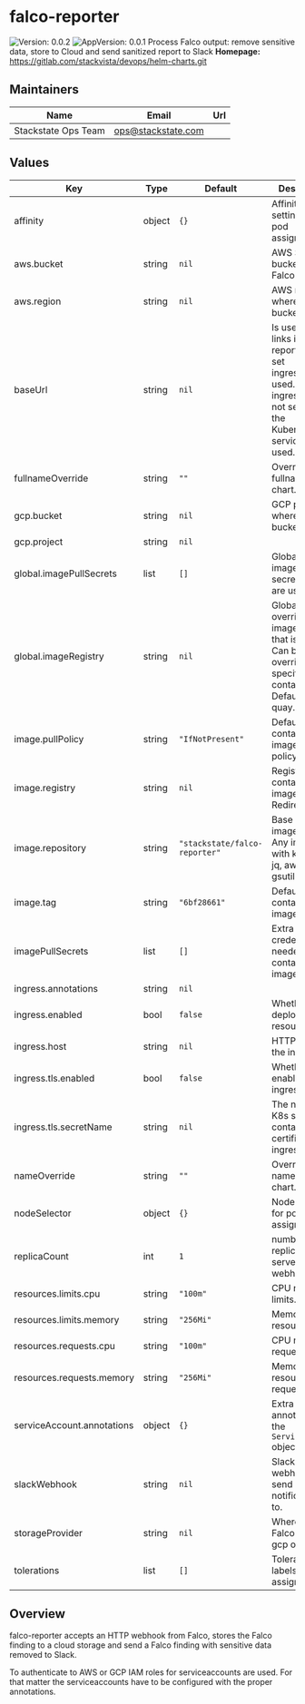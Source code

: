 # falco-reporter

![Version: 0.0.2](https://img.shields.io/badge/Version-0.0.2-informational?style=flat-square) ![AppVersion: 0.0.1](https://img.shields.io/badge/AppVersion-0.0.1-informational?style=flat-square)
Process Falco output: remove sensitive data, store to Cloud and send sanitized report to Slack
**Homepage:** <https://gitlab.com/stackvista/devops/helm-charts.git>
## Maintainers

| Name | Email | Url |
| ---- | ------ | --- |
| Stackstate Ops Team | <ops@stackstate.com> |  |

## Values

| Key | Type | Default | Description |
|-----|------|---------|-------------|
| affinity | object | `{}` | Affinity settings for pod assignment. |
| aws.bucket | string | `nil` | AWS S3 bucket to store Falco reports |
| aws.region | string | `nil` | AWS region where the bucket resides |
| baseUrl | string | `nil` | Is used to build links in Slack reports. If not set ingress.host is used. If ingress.host is not set then the Kubernetes service is used. |
| fullnameOverride | string | `""` | Override the fullname of the chart. |
| gcp.bucket | string | `nil` | GCP project where the bucket resides |
| gcp.project | string | `nil` |  |
| global.imagePullSecrets | list | `[]` | Globally add image pull secrets that are used. |
| global.imageRegistry | string | `nil` | Globally override the image registry that is used. Can be overridden by specific containers. Defaults to quay.io |
| image.pullPolicy | string | `"IfNotPresent"` | Default container image pull policy. |
| image.registry | string | `nil` | Registry containing the image for the Redirector |
| image.repository | string | `"stackstate/falco-reporter"` | Base container image registry. Any image with kubectl, jq, aws-cli and gsutil will do. |
| image.tag | string | `"6bf28661"` | Default container image tag. |
| imagePullSecrets | list | `[]` | Extra secrets / credentials needed for container image registry. |
| ingress.annotations | string | `nil` |  |
| ingress.enabled | bool | `false` | Whether to deploy Ingress resource. |
| ingress.host | string | `nil` | HTTP host for the ingress. |
| ingress.tls.enabled | bool | `false` | Whether to enable TLS for ingress. |
| ingress.tls.secretName | string | `nil` | The name of K8s secrets containing SSL certificate for ingress. |
| nameOverride | string | `""` | Override the name of the chart. |
| nodeSelector | object | `{}` | Node labels for pod assignment. |
| replicaCount | int | `1` | number of replicas to serve webhook |
| resources.limits.cpu | string | `"100m"` | CPU resource limits. |
| resources.limits.memory | string | `"256Mi"` | Memory resource limits. |
| resources.requests.cpu | string | `"100m"` | CPU resource requests. |
| resources.requests.memory | string | `"256Mi"` | Memory resource requests. |
| serviceAccount.annotations | object | `{}` | Extra annotations for the `ServiceAccount` object. |
| slackWebhook | string | `nil` | Slack incoming webhook to send notifications to. |
| storageProvider | string | `nil` | Where to save Falco reports: gcp or aws |
| tolerations | list | `[]` | Toleration labels for pod assignment. |

## Overview
falco-reporter accepts an HTTP webhook from Falco, stores the Falco finding to a cloud storage and send a Falco finding with sensitive data removed to Slack.

To authenticate to AWS or GCP IAM roles for serviceaccounts are used. For that matter the serviceaccounts have to be configured with the proper annotations.
